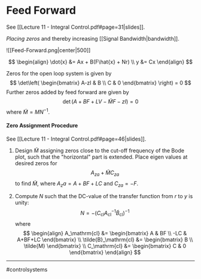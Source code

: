 # Feed Forward
See [[Lecture 11 - Integral Control.pdf#page=31|slides]].

*Placing zeros* and thereby increasing [[Signal Bandwidth|bandwidth]].

![[Feed-Forward.png|center|500]]

$$
\begin{align}
\dot{x} &= Ax + B(F\hat{x} + Nr) \\
y &= Cx
\end{align}
$$

Zeros for the open loop system is given by
$$
\det\left(
\begin{bmatrix}
A-zI & B \\
C & 0
\end{bmatrix}
\right) = 0
$$
Further zeros added by feed forward are given by
$$
\det(A + BF + LV - \tilde{M}F - zI) = 0
$$
where $\tilde{M} = MN^{-1}$.

#### Zero Assignment Procedure
See [[Lecture 11 - Integral Control.pdf#page=46|slides]].

1. Design $\tilde{M}$ assigning zeros close to the cut-off frequency of the Bode plot, such that the "horizontal" part is extended. Place eigen values at desired zeros for $$A_{za} + \tilde{M}C_{za}$$ to find $\tilde{M}$, where $A_za = A + BF + LC$ and $C_{za} = -F$.

2. Compute $N$ such that the DC-value of the transfer function from $r$ to $y$ is unity:
$$
N = -(C_{\mathrm{cl}}A_{\mathrm{cl}}^{-1}\tilde{B}_{\mathrm{cl}})^{-1}
$$
where
$$
\begin{align}
A_\mathrm{cl} &=
\begin{bmatrix}
A & BF \\
-LC & A+BF+LC
\end{bmatrix} \\
\tilde{B}_\mathrm{cl} &=
\begin{bmatrix}
B \\
\tilde{M}
\end{bmatrix} \\
C_\mathrm{cl} &=
\begin{bmatrix}
C & 0
\end{bmatrix}
\end{align}
$$

---
#controlsystems
